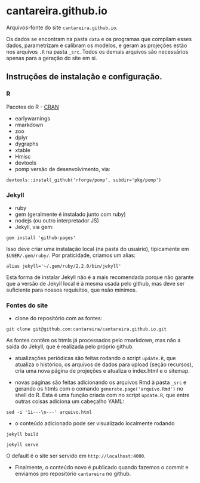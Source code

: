 # cantareira.github.io #

Arquivos-fonte do site `cantareira.github.io`.

Os dados se encontram na pasta `data` e os programas que compilam esses dados,
parametrizam e calibram os modelos, e geram as projeções estão nos arquivos
`.R` na pasta `_src`. Todos os demais arquivos são necessários apenas para a
geração do site em si.

## Instruções de instalação e configuração. ##

### R ###
Pacotes do R - [CRAN](http://cran.r-project.org/)
* earlywarnings
* rmarkdown
* zoo
* dplyr
* dygraphs
* xtable
* Hmisc
* devtools
* pomp versão de desenvolvimento, via:

`devtools::install_github('rforge/pomp', subdir='pkg/pomp')`

### Jekyll ###
* ruby
* gem (geralmente é instalado junto com ruby)
* nodejs (ou outro interpretador JS)
* Jekyll, via gem:

`gem install 'github-pages'`

Isso deve criar uma instalação local (na pasta do usuário), tipicamente em `$USER/.gem/ruby/`. Por praticidade, criamos um alias:
    
`alias jekyll='~/.gem/ruby/2.2.0/bin/jekyll'`

Esta forma de instalar Jekyll não é a mais recomendada porque não garante que a
versão de Jekyll local é à mesma usada pelo github, mas deve ser suficiente
para nossos requisitos, que nsão mínimos.

### Fontes do site ###
* clone do repositório com as fontes:

`git clone git@github.com:cantareira/cantareira.github.io.git`

As fontes contêm os htmls já processados pelo rmarkdown, mas não a saída do
Jekyll, que é realizada pelo próprio github.

* atualizações periódicas são feitas rodando o script `update.R`, que atualiza
o histórico, os arquivos de dados para upload (seção recursos), cria uma nova
página de projeções e atualiza o index.html e o sitemap.

* novas páginas são feitas adicionando os arquivos Rmd à pasta `_src`
e gerando os htmls com o comando `generate.page('arquivo.Rmd')` no shell do R.
Esta é uma função criada com no script `update.R`, que entre outras coisas
adiciona um cabeçalho YAML:

`sed -i '1i---\n---' arquivo.html`


* o conteúdo adicionado pode ser visualizado localmente rodando

`jekyll build`

`jekyll serve`

O default é o site ser servido em `http://localhost:4000`.

* Finalmente, o conteúdo novo é publicado quando fazemos o commit e enviamos pro repositório `cantareira` no github.


